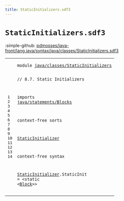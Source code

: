 ```yaml
---
title: StaticInitializers.sdf3
---
```


# `StaticInitializers.sdf3`

:simple-github: [pdmosses/java-front/lang.java/syntax/java/classes/StaticInitializers.sdf3]

[pdmosses/java-front/lang.java/syntax/java/classes/StaticInitializers.sdf3]: https://github.com/pdmosses/java-front/blob/master/lang.java/syntax/java/classes/StaticInitializers.sdf3 "The source file on GitHub"

<div class="sdf3"><table class="highlighttable"><tbody><tr><td class="linenos"><div class="linenodiv"><pre><span></span>1
2
3
4
5
6
7
8
9
10
11
12
13
14
</pre></div></td>
<td class="code"><pre><code><span class="keyword">module</span> <a href="../Main.sdf3#java/classes/StaticInitializers_227_258" id="java/classes/StaticInitializers_7_38" title="Referenced at ../Main.sdf3 line 11">java/classes/StaticInitializers</a>

<span class="layout">// 8.7. Static Initializers</span>

<span class="keyword">imports</span>
  <a href="../../statements/Blocks.sdf3#java/statements/Blocks_7_29" id="java/statements/Blocks_79_101" title="Defined at ../../statements/Blocks.sdf3 line 1">java/statements/Blocks</a>
  
<span class="keyword">context-free sorts</span>

  <a href="../ClassDeclarations.sdf3#StaticInitializer_1551_1568" id="StaticInitializer_127_144" title="Referenced at ../ClassDeclarations.sdf3 line 60">StaticInitializer</a>

<span class="keyword">context-free syntax</span>
  
  <a href="../ClassDeclarations.sdf3#StaticInitializer_1551_1568" id="StaticInitializer_171_188" title="Referenced at ../ClassDeclarations.sdf3 line 60">StaticInitializer</a>.<span class="cons_Constructor"><span id="StaticInit_189_199" title="Not referenced locally, nor via imports">StaticInit</span></span> = &lt;<span class="cons_String">static</span> &lt;<a href="../../statements/Blocks.sdf3#Block_185_190" id="Block_211_216" title="Defined at ../../statements/Blocks.sdf3 line 12, 17">Block</a>&gt;&gt;
</code></pre></td></tr></tbody></table></div>